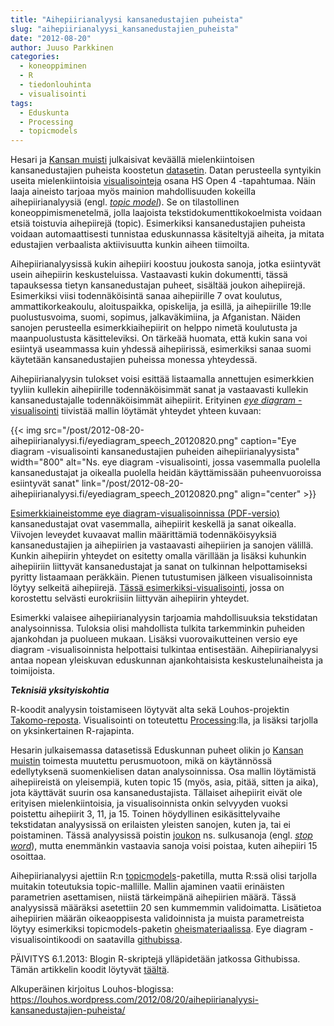 ```yaml
---
title: "Aihepiirianalyysi kansanedustajien puheista"
slug: "aihepiirianalyysi_kansanedustajien_puheista"
date: "2012-08-20"
author: Juuso Parkkinen
categories:
  - koneoppiminen
  - R
  - tiedonlouhinta
  - visualisointi
tags:
  - Eduskunta
  - Processing
  - topicmodels
---
```


Hesari ja [Kansan muisti](http://kansanmuisti.fi/) julkaisivat keväällä mielenkiintoisen kansanedustajien puheista koostetun [datasetin](http://blogit.hs.fi/hsnext/avodataa-kansanedustajien-puheet-muutettuna-perusmuotoon). Datan perusteella syntyikin useita mielenkiintoisia [visualisointeja](http://blogit.hs.fi/hsnext/tallaista-datajournalismia-syntyi-hs-open-4ssa) osana HS Open 4  -tapahtumaa.  Näin laaja aineisto tarjoaa myös mainion mahdollisuuden kokeilla aihepiirianalyysiä (engl. [*topic model*](http://en.wikipedia.org/wiki/Topic_model)). Se on tilastollinen koneoppimismenetelmä, jolla laajoista tekstidokumenttikokoelmista voidaan etsiä toistuvia aihepiirejä (topic). Esimerkiksi kansanedustajien puheista voidaan automaattisesti tunnistaa eduskunnassa käsiteltyjä aiheita, ja mitata edustajien verbaalista aktiivisuutta kunkin aiheen tiimoilta.

Aihepiirianalyysissä kukin aihepiiri koostuu joukosta sanoja, jotka esiintyvät usein aihepiirin keskusteluissa. Vastaavasti kukin dokumentti, tässä tapauksessa tietyn kansanedustajan puheet, sisältää joukon aihepiirejä. Esimerkiksi viisi todennäköisintä sanaa aihepiirille 7 ovat koulutus, ammattikorkeakoulu, aloituspaikka, opiskelija, ja esillä, ja aihepiirille 19:lle puolustusvoima, suomi, sopimus, jalkaväkimiina, ja Afganistan. Näiden sanojen perusteella esimerkkiaihepiirit on helppo nimetä koulutusta ja maanpuolustusta käsitteleviksi. On tärkeää huomata, että kukin sana voi esiintyä useammassa kuin yhdessä aihepiirissä, esimerkiksi sanaa suomi käytetään kansanedustajien puheissa monessa yhteydessä.

Aihepiirianalyysin tulokset voisi esittää listaamalla annettujen esimerkkien tyyliin kullekin aihepiirille todennäköisimmät sanat ja vastaavasti kullekin kansanedustajalle todennäköisimmät aihepiirit. Erityinen [*eye diagram* -visualisointi](http://research.ics.aalto.fi/mi/software/ismb09/) tiivistää mallin löytämät yhteydet yhteen kuvaan:

{{< img src="/post/2012-08-20-aihepiirianalyysi.fi/eyediagram_speech_20120820.png" 
caption="Eye diagram -visualisointi kansanedustajien puheiden aihepiirianalyysista" 
width="800" 
alt="Ns. eye diagram -visualisointi, jossa vasemmalla puolella kansanedustajat ja oikealla puolella heidän käyttämissään puheenvuoroissa esiintyvät sanat" 
link="/post/2012-08-20-aihepiirianalyysi.fi/eyediagram_speech_20120820.png" 
align="center" >}}

[Esimerkkiaineistomme eye diagram-visualisoinnissa (PDF-versio)](http://ouzor.github.com/files/figures/EyeDiagram_Speech_20120813.pdf) kansanedustajat ovat vasemmalla, aihepiirit keskellä ja sanat oikealla. Viivojen leveydet kuvaavat mallin määrittämiä todennäköisyyksiä kansanedustajien ja aihepiirien ja vastaavasti aihepiirien ja sanojen välillä. Kunkin aihepiirin yhteydet on esitetty omalla värillään ja lisäksi kuhunkin aihepiiriin liittyvät kansanedustajat ja sanat on tulkinnan helpottamiseksi pyritty listaamaan peräkkäin. Pienen tutustumisen jälkeen visualisoinnista löytyy selkeitä aihepiirejä. [Tässä esimerkiksi-visualisointi](http://ouzor.github.com/files/figures/EyeDiagram_Speech_Topic18_20120813.pdf), jossa on korostettu selvästi eurokriisiin liittyvän aihepiirin yhteydet.

Esimerkki valaisee aihepiirianalyysin tarjoamia mahdollisuuksia tekstidatan analysoinnissa. Tuloksia olisi mahdollista tulkita tarkemminkin puheiden ajankohdan ja puolueen mukaan. Lisäksi vuorovaikutteinen versio eye diagram -visualisoinnista helpottaisi tulkintaa entisestään. Aihepiirianalyysi antaa nopean yleiskuvan eduskunnan ajankohtaisista keskustelunaiheista ja toimijoista.

***Teknisiä yksityiskohtia***

R-koodit analyysin toistamiseen löytyvät alta sekä Louhos-projektin [Takomo-reposta](https://github.com/louhos/takomo/tree/master/examples). Visualisointi on toteutettu [Processing](http://processing.org/):lla, ja lisäksi tarjolla on yksinkertainen R-rajapinta.

Hesarin julkaisemassa datasetissä Eduskunnan puheet olikin jo [Kansan muistin](http://kansanmuisti.fi/) toimesta muutettu perusmuotoon, mikä on käytännössä edellytyksenä suomenkielisen datan analysoinnissa. Osa mallin löytämistä aihepiireistä on yleisempiä, kuten topic 15 (myös, asia, pitää, sitten ja aika), jota käyttävät suurin osa kansanedustajista. Tällaiset aihepiirit eivät ole erityisen mielenkiintoisia, ja visualisoinnista onkin selvyyden vuoksi poistettu aihepiirit 3, 11, ja 15. Toinen höydyllinen esikäsittelyvaihe tekstidatan analyysissä on erilaisten yleisten sanojen, kuten ja, tai ei poistaminen. Tässä analyysissä poistin [joukon](http://ouzor.github.com/files/data/misc/finnish_stop_edit_20120305.txt) ns. sulkusanoja (engl. [*stop word*](http://en.wikipedia.org/wiki/Stop_words)), mutta enemmänkin vastaavia sanoja voisi poistaa, kuten aihepiiri 15 osoittaa.

Aihepiirianalyysi ajettiin R:n [topicmodels](http://cran.r-project.org/web/packages/topicmodels/index.html)-paketilla, mutta R:ssä olisi tarjolla muitakin toteutuksia topic-mallille. Mallin ajaminen vaatii erinäisten parametrien asettamisen, niistä tärkeimpänä aihepiirien määrä. Tässä analyysissä määräksi asetettiin 20 sen kummemmin validoimatta. Lisätietoa aihepiirien määrän oikeaoppisesta validoinnista ja muista parametreista löytyy esimerkiksi topicmodels-paketin [oheismateriaalissa](http://cran.r-project.org/web/packages/topicmodels/vignettes/topicmodels.pdf). Eye diagram -visualisointikoodi on saatavilla [githubissa](https://github.com/ouzor/eyediagram).

PÄIVITYS 6.1.2013: Blogin R-skriptejä ylläpidetään jatkossa Githubissa. Tämän artikkelin koodit löytyvät [täältä](https://github.com/louhos/takomo/blob/master/examples/20120820-aihepiirianalyysi.R).

Alkuperäinen kirjoitus Louhos-blogissa: https://louhos.wordpress.com/2012/08/20/aihepiirianalyysi-kansanedustajien-puheista/

